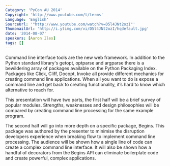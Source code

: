 ```yaml
---
Category: 'PyCon AU 2014'
Copyright: 'http://www.youtube.com/t/terms'
Language: 'English'
SourceUrl: '"http://www.youtube.com/watch?v=D5l4JNt2ozI"'
ThumbnailUrl: 'http://i.ytimg.com/vi/D5l4JNt2ozI/hqdefault.jpg'
date: '2014-08-07'
speakers: [Aaron Iles]
tags: []
---
```

Command line interface tools are the new web framework. In addition to the
Python standard library's getopt, optparse and argparse there is a bewildering
array of packages available on the Python Packaging Index. Packages like Click,
Cliff, Docopt, Invoke all provide different mechanics for creating command line
applications. When all you want to do is expose a command line and get back to
creating functionality, it’s hard to know which alternative to reach for.

This presentation will have two parts, the first half will be a brief survey
of popular modules. Strengths, weaknesses and design philosophies will be
compared by creating command line processing for the same example program.

The second half will go into more depth on a specific package, Begins. This
package was authored by the presenter to minimise the disruption developers
experience when breaking flow to implement command line processing. The
audience will be shown how a single line of code can create a complex command
line interface. It will also be shown how a handful of decorators from the
Begins API can eliminate boilerplate code and create powerful, complex
applications.